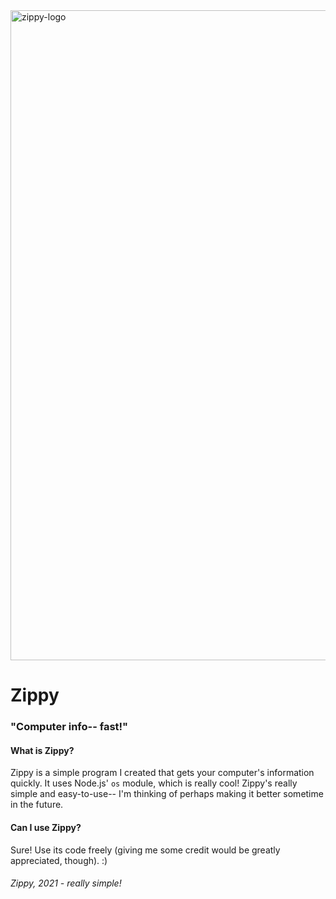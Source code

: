 <img width="1040" alt="zippy-logo" src="https://user-images.githubusercontent.com/78182297/144342083-e085972c-c626-4d5e-a518-e5de9e40034b.png">

# Zippy
### "Computer info-- fast!"

#### What is Zippy?
Zippy is a simple program I created that gets your computer's information quickly. It uses Node.js' `os` module, which is really cool! Zippy's really simple and easy-to-use-- I'm thinking of perhaps making it better sometime in the future.

#### Can I use Zippy?
Sure! Use its code freely (giving me some credit would be greatly appreciated, though). :)

###### Zippy, 2021 - really simple!
